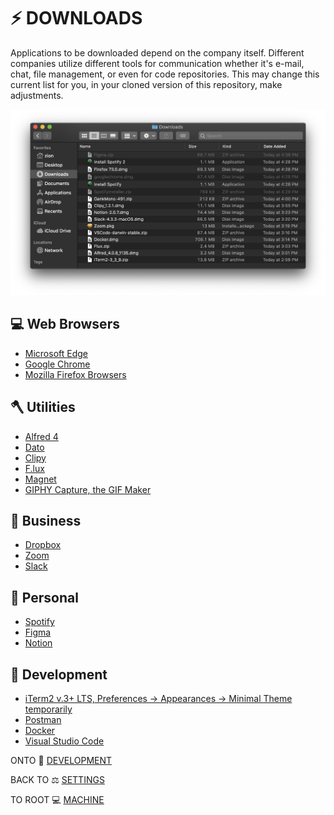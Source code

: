 # ⚡️ DOWNLOADS

Applications to be downloaded depend on the company itself. Different companies utilize different tools for communication whether it's e-mail, chat, file management, or even for code repositories. This may change this current list for you, in your cloned version of this repository, make adjustments.

<img src="../Assets/Downloads.png" width="800" />

## 💻 Web Browsers
- [Microsoft Edge](https://www.microsoft.com/en-us/edge)
- [Google Chrome](https://www.google.com/chrome/?brand=CHBD&gclid=EAIaIQobChMItcyF0NLe5wIVkPhkCh2CbgTQEAAYASAAEgLKs_D_BwE&gclsrc=aw.ds)
- [Mozilla Firefox Browsers](https://www.mozilla.org/en-US/firefox/new/)

## 🪓 Utilities
- [Alfred 4](https://www.alfredapp.com/)
- [Dato](https://apps.apple.com/us/app/dato/id1470584107?mt=12)
- [Clipy](https://clipy-app.com/)
- [F.lux](https://justgetflux.com/)
- [Magnet](https://apps.apple.com/us/app/magnet/id441258766?mt=12)
- [GIPHY Capture, the GIF Maker](https://giphy.com/apps/giphycapture)

## 💼 Business
- [Dropbox](https://www.dropbox.com/downloading)
- [Zoom](https://zoom.us/download)
- [Slack](https://slack.com/downloads/mac)

## 🎷 Personal
- [Spotify](https://www.spotify.com/us/download/other/)
- [Figma](https://www.figma.com/downloads/)
- [Notion](https://www.notion.so/desktop)

## 💯 Development
- [iTerm2 v.3+ LTS, Preferences -> Appearances -> Minimal Theme temporarily](https://www.iterm2.com/downloads.html)
- [Postman](https://www.postman.com/downloads/)
- [Docker]()
- [Visual Studio Code](https://code.visualstudio.com/download)


ONTO 🔨 [DEVELOPMENT](../Development/Development.md)

BACK TO ⚖️ [SETTINGS](./Settings.md)

TO ROOT 💻 [MACHINE](./Machine.md)
